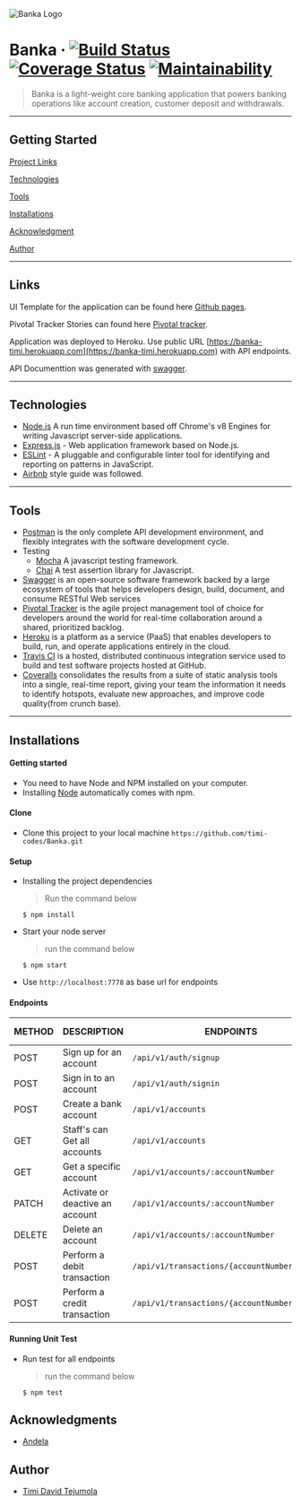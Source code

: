 ![Banka Logo](https://raw.githubusercontent.com/timi-codes/Banka/develop/UI/img/banka-blue-logo.png)

# Banka  &middot; [![Build Status](https://travis-ci.org/timi-codes/Banka.svg?branch=develop)](https://travis-ci.org/timi-codes/Banka)  [![Coverage Status](https://coveralls.io/repos/github/timi-codes/Banka/badge.svg?branch=develop)](https://coveralls.io/github/timi-codes/Banka?branch=develop) [![Maintainability](https://api.codeclimate.com/v1/badges/61903ede845dba17166a/maintainability)](https://codeclimate.com/github/timi-codes/Banka/maintainability)

> Banka is a light-weight core banking application that powers banking operations like account creation, customer deposit and withdrawals.

---
## Getting Started

[Project Links](#links) 

[Technologies](#technologies)

[Tools](#tools)

[Installations](#installations)

[Acknowledgment](#acknowledgments)

[Author](#author)


---
 
## Links

UI Template for the application can be found here [Github pages](https://timi-codes.github.io/Banka/UI/index.html).

Pivotal Tracker Stories can found here [Pivotal tracker](https://www.pivotaltracker.com/n/projects/2321237).

Application was deployed to Heroku. Use public URL [https://banka-timi.herokuapp.com](https://banka-timi.herokuapp.com) with API endpoints.

API Documenttion was generated with [swagger](https://banka-timi.herokuapp.com/api-docs).

---

## Technologies

[node]: (https://nodejs.org)

- [Node.js](node) A run time environment based off Chrome's v8 Engines for writing Javascript server-side applications.
- [Express.js](https://expressjs.com) - Web application framework based on Node.js.
- [ESLint](https://eslint.org/) - A pluggable and configurable linter tool for identifying and reporting on patterns in JavaScript.
- [Airbnb](https://www.npmjs.com/package/eslint-config-airbnb) style guide was followed.

---

## Tools
- [Postman](https://www.getpostman.com/) is the only complete API development environment, and flexibly integrates with the software development cycle.
- Testing
  - [Mocha](https://mochajs.org/) A javascript testing framework.
  - [Chai](https://chaijs.com) A test assertion library for Javascript.
- [Swagger](https://swagger.io/) is an open-source software framework backed by a large ecosystem of tools that helps developers design, build, document, and consume RESTful Web services
- [Pivotal Tracker](https://www.pivotaltracker.com) is the agile project management tool of choice for developers around the world for real-time collaboration around a shared, prioritized backlog.
- [Heroku](https://www.heroku.com/) is a platform as a service (PaaS) that enables developers to build, run, and operate applications entirely in the cloud.
- [Travis CI](https://travis-ci.org/) is a hosted, distributed continuous integration service used to build and test software projects hosted at GitHub.
- [Coveralls](https://codeclimate.com/) consolidates the results from a suite of static analysis tools into a single, real-time report, giving your team the information it needs to identify hotspots, evaluate new approaches, and improve code quality(from crunch base).

---

## Installations

#### Getting started

- You need to have Node and NPM installed on your computer.
- Installing [Node](node) automatically comes with npm.

#### Clone

- Clone this project to your local machine `https://github.com/timi-codes/Banka.git`

#### Setup

- Installing the project dependencies
  > Run the command below
  ```shell
  $ npm install
  ```
- Start your node server
  > run the command below
  ```shell
  $ npm start
  ```
- Use `http://localhost:7778` as base url for endpoints

#### Endpoints

| METHOD | DESCRIPTION                             | ENDPOINTS                 | REQUEST BODY
| ------ | --------------------------------------- | ------------------------- | ---------------
| POST   | Sign up for an account                  | `/api/v1/auth/signup`     | [Request Body](https://banka-timi.herokuapp.com/api-docs/#/Users/post_api_v1_auth_signup)
| POST   | Sign in to an account                   | `/api/v1/auth/signin`     | [Request Body](https://banka-timi.herokuapp.com/api-docs/#/Users/post_api_v1_auth_signin)
| POST   | Create a bank account                   | `/api/v1/accounts`        | [Request Body](https://banka-timi.herokuapp.com/api-docs/#/Accounts/post_api_v1_accounts)
| GET    | Staff's can Get all accounts            | `/api/v1/accounts`        | [Request Body](https://banka-timi.herokuapp.com/api-docs/#/Accounts/get_api_v1_accounts)
| GET    | Get a specific account                  | `/api/v1/accounts/:accountNumber`| 
| PATCH | Activate or deactive an account          | `/api/v1/accounts/:accountNumber`| [Request Body](https://banka-timi.herokuapp.com/api-docs/#/Accounts/patch_api_v1_accounts__accountNumber_)
| DELETE   | Delete an account                     | `/api/v1/accounts/:accountNumber`|
| POST     | Perform a debit transaction           | `/api/v1/transactions/{accountNumber}/debit`| [Request Body](https://banka-timi.herokuapp.com/api-docs/#/Transactions/post_api_v1_transactions__accountNumber__debit)
| POST     | Perform a credit transaction           | `/api/v1/transactions/{accountNumber}/credit`| [Request Body](https://banka-timi.herokuapp.com/api-docs/#/Transactions/post_api_v1_transactions__accountNumber__credit)

#### Running Unit Test
- Run test for all endpoints
  > run the command below
  ```shell
  $ npm test
  ```

## Acknowledgments

- [Andela](https://andela.com/)

## Author

- [Timi David Tejumola](https://twitter.com/timicodes)
